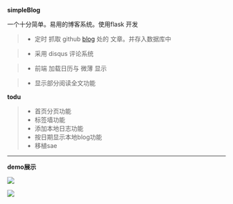 **simpleBlog**


一个十分简单。易用的博客系统。使用flask 开发

>* 定时 抓取 github  [blog](https://github.com/xiyoulaoyuanjia/blog) 处的 文章。并存入数据库中

>* 采用  disqus 评论系统

>* 前端 加载日历与 微薄 显示

>* 显示部分阅读全文功能


**todu**

>* 首页分页功能
>* 标签墙功能
>* 添加本地日志功能
>* 按日期显示本地blog功能
>* 移植sae 

****
**demo展示**


![](http://openapi.vdisk.me/?m=file&a=download_share_file&ss=f161wamZVdYn3G2hargkjkecQHVbnsYsJez2I0ll1Rd--2B7--2BC8acBJHYPeUG2O7pE60wOsRCjgHLuPrYECzvb--2BjqjyogBC)

![](http://openapi.vdisk.me/?m=file&a=download_share_file&ss=4f1e--2FrFueFLx3h6U81RTerN0sjYb5rLuabd3tQXSutgOly5CfTauNA--2BqZaq4a3MlrDUMpxM1rU9p7Fogn2uDg--2BSy--2BVc4)





